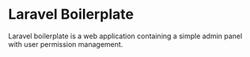 # Laravel Boilerplate

Laravel boilerplate is a web application containing a simple admin panel with user permission management.
